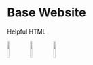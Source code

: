 # Base Website

Helpful HTML

<img class="svg-icon" src="https://www.sri.inf.ethz.ch/assets/icons/icon-pdf.svg" width="10%" width="10%"/>
<img class="svg-icon" src="https://www.sri.inf.ethz.ch/assets/icons/icon-slides.svg" width="10%" width="10%"/>
<img class="svg-icon" src="https://www.sri.inf.ethz.ch/assets/icons/icon-video.svg" width="10%" width="10%"/>
